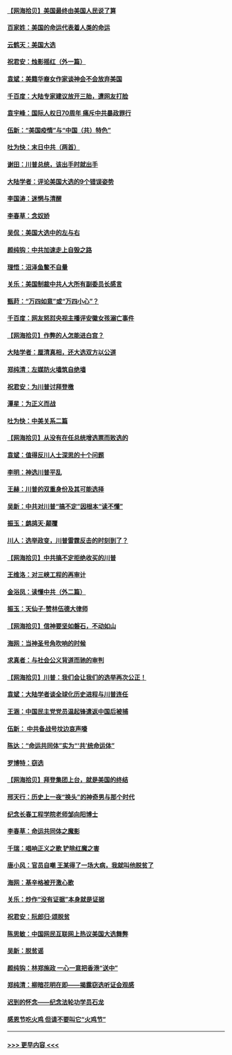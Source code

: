 #### [【网海拾贝】美国最终由美国人民说了算](../pages/nsc993/n12617255.md?t=12140851) 
#### [百家姓：美国的命运代表着人类的命运](../pages/nsc993/n12615838.md?t=12140851) 
#### [云鹤天：美国大选](../pages/nsc993/n12615994.md?t=12140851) 
#### [祝君安：烛影摇红（外一篇）](../pages/nsc993/n12615975.md?t=12140851) 
#### [袁斌：美籍华裔女作家谈神会不会放弃美国](../pages/nsc993/n12615263.md?t=12140851) 
#### [千百度：大陆专家建议放开三胎，遭网友打脸](../pages/nsc993/n12614456.md?t=12140851) 
#### [袁宇峰：国际人权日70周年 痛斥中共暴政罪行](../pages/nsc993/n12611965.md?t=12140851) 
#### [伍新：“美国疫情”与“中国（共）特色”](../pages/nsc993/n12611463.md?t=12140851) 
#### [吐为快：末日中共（两首）](../pages/nsc993/n12611461.md?t=12140851) 
#### [谢田：川普总统，该出手时就出手](../pages/nsc993/n12610905.md?t=12140851) 
#### [大陆学者：评论美国大选的9个错误姿势](../pages/nsc993/n12609586.md?t=12140851) 
#### [李国涛：迷惘与清醒](../pages/nsc993/n12607532.md?t=12140851) 
#### [李春草：念奴娇](../pages/nsc993/n12607083.md?t=12140851) 
#### [吴侃：美国大选中的左与右](../pages/nsc993/n12607054.md?t=12140851) 
#### [颜纯钩：中共加速走上自毁之路](../pages/nsc993/n12606473.md?t=12140851) 
#### [理悟：沼泽鱼鳖不自量](../pages/nsc993/n12606454.md?t=12140851) 
#### [关乐：美国制裁中共人大所有副委员长感言](../pages/nsc993/n12606442.md?t=12140851) 
#### [甄莳：“万四如意”或“万四小心”？](../pages/nsc993/n12606091.md?t=12140851) 
#### [千百度：网友怒怼央视主播评安徽女孩溺亡事件](../pages/nsc993/n12605370.md?t=12140851) 
#### [【网海拾贝】作弊的人怎能进白宫？](../pages/nsc993/n12603546.md?t=12140851) 
#### [大陆学者：厘清真相，还大选双方以公道](../pages/nsc993/n12603475.md?t=12140851) 
#### [郑纯清：左媒防火墙筑自绝墙](../pages/nsc993/n12602226.md?t=12140851) 
#### [祝君安：为川普讨拜登檄](../pages/nsc993/n12602199.md?t=12140851) 
#### [潭星：为正义而战](../pages/nsc993/n12600926.md?t=12140851) 
#### [吐为快：中美关系二篇](../pages/nsc993/n12600908.md?t=12140851) 
#### [【网海拾贝】从没有在任总统增选票而败选的](../pages/nsc993/n12600435.md?t=12140851) 
#### [袁斌：值得反川人士深思的十个问题](../pages/nsc993/n12600332.md?t=12140851) 
#### [李明：神选川普平乱](../pages/nsc993/n12599751.md?t=12140851) 
#### [王赫：川普的双重身份及其可能选择](../pages/nsc993/n12599723.md?t=12140851) 
#### [吴新：中共对川普“搞不定”因根本“读不懂”](../pages/nsc993/n12599502.md?t=12140851) 
#### [振玉：鹧鸪天‧颠覆](../pages/nsc993/n12599494.md?t=12140851) 
#### [川人：选举政变，川普雷霆反击的时刻到了？](../pages/nsc993/n12599291.md?t=12140851) 
#### [【网海拾贝】中共搞不定拒绝收买的川普](../pages/nsc993/n12598955.md?t=12140851) 
#### [王维洛：对三峡工程的再审计](../pages/nsc993/n12598436.md?t=12140851) 
#### [金浴凤：读懂中共（外二篇）](../pages/nsc993/n12597943.md?t=12140851) 
#### [振玉：天仙子‧赞林伍德大律师](../pages/nsc993/n12597929.md?t=12140851) 
#### [【网海拾贝】信神要坚如磐石，不动如山](../pages/nsc993/n12597901.md?t=12140851) 
#### [海网：当神圣号角吹响的时候](../pages/nsc993/n12595891.md?t=12140851) 
#### [求真者：与社会公义背道而驰的审判](../pages/nsc993/n12595868.md?t=12140851) 
#### [【网海拾贝】川普：我们会让我们的选举再次公正！](../pages/nsc993/n12594930.md?t=12140851) 
#### [袁斌：大陆学者谈全球化历史进程与川普连任](../pages/nsc993/n12594690.md?t=12140851) 
#### [王涵：中国民主党党员温起锋遣返中国后被捕](../pages/nsc993/n12594540.md?t=12140851) 
#### [伍新： 中共备战号坟边哀声嚎](../pages/nsc993/n12593086.md?t=12140851) 
#### [陈达：“命运共同体”实为“‘共’统命运体”](../pages/nsc993/n12590865.md?t=12140851) 
#### [罗博特：窃选](../pages/nsc993/n12590619.md?t=12140851) 
#### [【网海拾贝】拜登集团上台，就是美国的终结](../pages/nsc993/n12589725.md?t=12140851) 
#### [邢天行：历史上一夜“换头”的神奇男与那个时代](../pages/nsc993/n12589424.md?t=12140851) 
#### [纪念长春工程学院老师邹向阳博士](../pages/nsc993/n12585390.md?t=12140851) 
#### [李春草：命运共同体之魔影](../pages/nsc993/n12585026.md?t=12140851) 
#### [千瑞：唱响正义之歌 铲除红魔之害](../pages/nsc993/n12585002.md?t=12140851) 
#### [唐小风：官员自嘲 王某得了一场大病，我就叫他脱贫了](../pages/nsc993/n12584981.md?t=12140851) 
#### [海网：基辛格被开激心歌](../pages/nsc993/n12584946.md?t=12140851) 
#### [关乐：炒作“没有证据”本身就是证据](../pages/nsc993/n12583146.md?t=12140851) 
#### [祝君安：阮郎归‧颂脱贫](../pages/nsc993/n12583119.md?t=12140851) 
#### [陈思敏：中国网民互联网上热议美国大选舞弊](../pages/nsc993/n12582845.md?t=12140851) 
#### [吴新：脱贫谣](../pages/nsc993/n12580839.md?t=12140851) 
#### [颜纯钩：林郑施政 一心一意把香港“送中”](../pages/nsc993/n12580805.md?t=12140851) 
#### [郑纯清：柳暗花明在即——揭露窃选听证会观感](../pages/nsc993/n12580795.md?t=12140851) 
#### [迟到的怀念——纪念法轮功学员石龙](../pages/nsc993/n12580245.md?t=12140851) 
#### [感恩节吃火鸡  但请不要叫它“火鸡节”](../pages/nsc993/n12580252.md?t=12140851) 

----
#### [ >>> 更早内容 <<< ](../indexes/nsc993-earlier.md)
